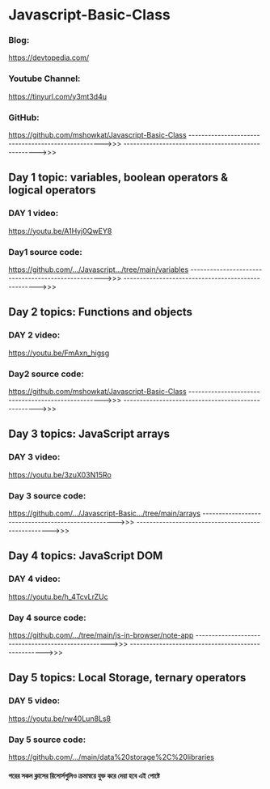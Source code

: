 # Javascript-Basic-Class

### Blog: 
https://devtopedia.com/
### Youtube Channel: 
https://tinyurl.com/y3mt3d4u
### GitHub: 
https://github.com/mshowkat/Javascript-Basic-Class
--------------------------------------------------->>>
--------------------------------------------------->>>
## Day 1 topic: variables, boolean operators & logical operators
### DAY 1 video: 
https://youtu.be/A1Hyj0QwEY8
### Day1 source code: 
https://github.com/.../Javascript.../tree/main/variables
--------------------------------------------------->>>
--------------------------------------------------->>>
## Day 2 topics: Functions and objects
### DAY 2 video: 
https://youtu.be/FmAxn_higsg
### Day2 source code: 
https://github.com/mshowkat/Javascript-Basic-Class
--------------------------------------------------->>>
--------------------------------------------------->>>
## Day 3 topics: JavaScript arrays
### DAY 3 video: 
https://youtu.be/3zuX03N15Ro
### Day 3 source code: 
https://github.com/.../Javascript-Basic.../tree/main/arrays
--------------------------------------------------->>>
--------------------------------------------------->>>
## Day 4 topics: JavaScript DOM
### DAY 4 video: 
https://youtu.be/h_4TcvLrZUc
### Day 4 source code: 
https://github.com/.../tree/main/js-in-browser/note-app
--------------------------------------------------->>>
--------------------------------------------------->>>
## Day 5 topics: Local Storage, ternary operators
### DAY 5 video: 
https://youtu.be/rw40Lun8Ls8
### Day 5 source code: 
https://github.com/.../main/data%20storage%2C%20libraries


#### পরের সকল  ক্লাসের রিসোর্সগুলিও ক্রমান্বয়ে যুক্ত করে দেয়া হবে এই পোষ্টে ####